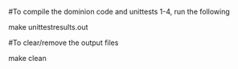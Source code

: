 
#To compile the dominion code and unittests 1-4, run the following

make unittestresults.out


#To clear/remove the output files

make clean

